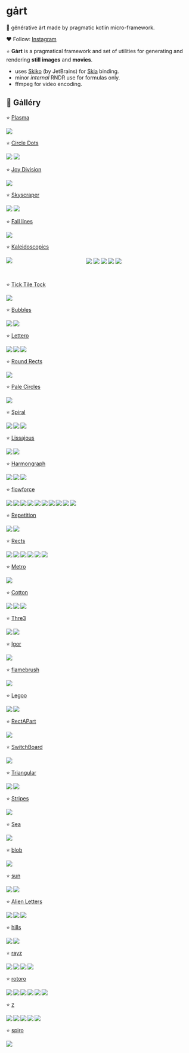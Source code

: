 # gȧrt

🧧 gënérative ȧrt made by pragmatic kotlin micro-framework.

❤️ Follow: [Instagram](https://www.instagram.com/gart_173)

⭐️ **Gȧrt** is a pragmatical framework and set of utilities for generating and rendering
**still images** and **movies**.

+ uses [Skiko](https://github.com/JetBrains/skiko) (by JetBrains) for [Skia](https://skia.org) binding.
+ minor _internal_ RNDR use for formulas only.
+ ffmpeg for video encoding.


## 🍭 Gȧlléry

⭐️ [Plasma](arts/plasma/README.md)

<img src="arts/plasma/plasma_thumb.png">

⭐️ [Circle Dots](arts/circledots/README.md)

<img src="arts/circledots/circledots_thumb.png">
<img src="arts/circledots/circledots2_thumb.png">

⭐️ [Joy Division](arts/joydiv/README.md)

<img src="arts/joydiv/joydiv_thumb.png">

⭐️ [Skyscraper](arts/skyscraper/README.md)

<img src="arts/skyscraper/skyscraper_thumb.png">
<img src="arts/skyscraper/skyscraper2_thumb.png">

⭐️ [Fall lines](arts/falllines/README.md)

<img src="arts/falllines/falllines_thumb.png">

⭐️ [Kaleidoscopics](arts/kaleiircle/README.md)

<p align="center">
<img src="arts/kaleiircle/kaleiircle_thumb.png" align="left">
<img src="arts/kaleiircle/kaleidoscope_thumb.png" align="center">
<img src="arts/kaleiircle/kaleidoscope2_thumb.png" align="center">
<img src="arts/kaleiircle/kaleidoscope2-1_thumb.png" align="center">
<img src="arts/kaleiircle/kaleidoscope2-2_thumb.png" align="center">
<img src="arts/kaleiircle/kaleidoscope3_thumb.png" align="center">
</p>

<br clear="both">

⭐️ [Tick Tile Tock](arts/ticktiletock/README.md)

<img src="arts/ticktiletock/ticktiletock_thumb.png">

⭐️ [Bubbles](arts/bubbles/README.md)

<p align="center">
<img src="arts/bubbles/Bubbles2_thumb.png" align="left">
<img src="arts/bubbles/BubbleStripe_thumb.png" align="left">
</p>

<br clear="both">

⭐️ [Lettero](arts/lettero/README.md)

<p align="center">
<img src="arts/lettero/LetterO_thumb.png" align="left">
<img src="arts/lettero/LetterO2_thumb.png" align="left">
<img src="arts/lettero/lettero3_thumb.png" align="left">
</p>

<br clear="both">

⭐️ [Round Rects](arts/roundrects/README.md)

<img src="arts/roundrects/roundrects_thumb.png">

⭐️ [Pale Circles](arts/palecircles/README.md)

<img src="arts/palecircles/palecircles_thumb.png">

⭐️ [Spiral](arts/spiral/README.md)

<p align="center">
<img src="arts/spiral/spiral_thumb.png" align="left">
<img src="arts/spiral/spiral2_thumb.png" align="left">
<img src="arts/spiral/spiral3_thumb.png" align="left">
</p>

<br clear="both">

⭐️ [Lissajous](arts/lissajous/README.md)

<p align="center">
<img src="arts/lissajous/lissajous_thumb.png" align="left">
<img src="arts/lissajous/moire_thumb.png" align="left">
</p>

<br clear="both">

⭐️ [Harmongraph](arts/harmongraph/README.md)

<p align="center">
<img src="arts/harmongraph/harmongraph0_thumb.png" align="left">
<img src="arts/harmongraph/harmongraph1_thumb.png" align="left">
<img src="arts/harmongraph/harmongraph2_thumb.png" align="left">
</p>

<br clear="both">

⭐️ [flowforce](arts/flowforce/README.md)

<p align="center">
<img src="arts/flowforce/flowforce1_thumb.png" align="left">
<img src="arts/flowforce/flowforce2_thumb.png" align="left">
<img src="arts/flowforce/flowforce3_thumb.png" align="left">
<img src="arts/flowforce/flowforce4_thumb.png" align="left">
<img src="arts/flowforce/Eclipse_thumb.png" align="left">
<img src="arts/flowforce/Spring_thumb.png" align="left">
<img src="arts/flowforce/Eclectic_thumb.png" align="left">
<img src="arts/flowforce/emergence_thumb.png" align="left">
<img src="arts/flowforce/Eclectic2_thumb.png" align="left">
<img src="arts/flowforce/interruption_thumb.png" align="left">
</p>

<br clear="both">

⭐️ [Repetition](arts/repetition/README.md)

<p align="center">
<img src="arts/repetition/Repetition1_thumb.png" align="left">
<img src="arts/repetition/Repetition2_thumb.png" align="left">
</p>

<br clear="both">

⭐️ [Rects](arts/rects/README.md)

<p align="center">
<img src="arts/rects/rects1_thumb.png" align="left">
<img src="arts/rects/rects2_thumb.png" align="left">
<img src="arts/rects/rects-over_thumb.png" align="left">
<img src="arts/rects/divine-divide_thumb.png" align="left">
<img src="arts/rects/mondrian-01_thumb.png" align="left">
<img src="arts/rects/cells_thumb.png" align="left">
</p>

<br clear="both">

⭐️ [Metro](arts/metro/README.md)

<p align="center">
<img src="arts/metro/metro_thumb.png" align="left">
</p>

<br clear="both">

⭐️ [Cotton](arts/cotton/README.md)

<p align="center">
<img src="arts/cotton/cotton1_thumb.png" align="left">
<img src="arts/cotton/cotton-circles_thumb.png" align="left">
<img src="arts/cotton/cotton-circles2_thumb.png" align="left">
</p>

<br clear="both">

⭐️ [Thre3](arts/thre3/README.md)

<p align="center">
<img src="arts/thre3/surfing_thumb.png" align="left">
<img src="arts/thre3/noisepads_thumb.png" align="left">
</p>

<br clear="both">

⭐️ [Igor](arts/igor/README.md)
<p align="center">
<img src="arts/igor/igor_thumb.png" align="left">
</p>

<br clear="both">

⭐️ [flamebrush](arts/flamebrush/README.md)
<p align="center">
<img src="arts/flamebrush/flamebrush1_thumb.png" align="left">
</p>

<br clear="both">

⭐️ [Legoo](arts/legoo/README.md)
<p align="center">
<img src="arts/legoo/Legoo12_thumb.png" align="left">
<img src="arts/legoo/Legoo2_thumb.png" align="left">
</p>

<br clear="both">

⭐️ [RectAPart](arts/rectapart/README.md)
<p align="center">
<img src="arts/rectapart/rectApart_thumb.png" align="left">
</p>

<br clear="both">

⭐️ [SwitchBoard](arts/switchboard/README.md)
<p align="center">
<img src="arts/switchboard/switchboard_thumb.png" align="left">
</p>

<br clear="both">

⭐️ [Triangular](arts/triangular/README.md)
<p align="center">
<img src="arts/triangular/Triage_thumb.png" align="left">
<img src="arts/triangular/SaharaDiamond_thumb.png" align="left">
</p>

<br clear="both">

⭐️ [Stripes](arts/stripes/README.md)
<p align="center">
<img src="arts/stripes/stripes_thumb.png" align="left">
</p>

<br clear="both">

⭐️ [Sea](arts/sea/README.md)
<p align="center">
<img src="arts/sea/sea_thumb.png" align="left">
</p>

<br clear="both">

⭐️ [blob](arts/blob/README.md)
<p align="center">
<img src="arts/blob/blob_thumb.jpg" align="left">
</p>

<br clear="both">

⭐️ [sun](arts/sun/README.md)
<p align="center">
<img src="arts/sun/echoes2_thumb.png" align="left">
<img src="arts/sun/sunNS1_thumb.png" align="left">
</p>

<br clear="both">

⭐️ [Alien Letters](arts/alien/README.md)
<p align="center">
<img src="arts/alien/alien-letters-v1_thumb.png" align="left">
<img src="arts/alien/alien-letters-v2_thumb.png" align="left">
<img src="arts/alien/alien-letters-v3_thumb.png" align="left">
</p>

<br clear="both">

⭐️ [hills](arts/hills/README.md)
<p align="center">
<img src="arts/hills/february_thumb.png" align="left">
<img src="arts/hills/hills_thumb.png" align="left">
</p>

<br clear="both">

⭐️ [rayz](arts/rayz/README.md)
<p align="center">
<img src="arts/rayz/rayz2-1_thumb.png" align="left">
<img src="arts/rayz/rayz2-2_thumb.png" align="left">
<img src="arts/rayz/rayz2-3_thumb.png" align="left">
<img src="arts/rayz/rayz_thumb.png" align="left">
</p>

<br clear="both">

⭐️ [rotoro](arts/rotoro/README.md)
<p align="center">
<img src="arts/rotoro/rotoro1_thumb.png" align="left">
<img src="arts/rotoro/rotoro2_thumb.png" align="left">
<img src="arts/rotoro/rotoro3_thumb.png" align="left">
<img src="arts/rotoro/rotoro2-0_thumb.png" align="left">
<img src="arts/rotoro/rotoro2-1_thumb.png" align="left">
<img src="arts/rotoro/rotoro2-2_thumb.png" align="left">
</p>

<br clear="both">

⭐️ [z](arts/z/README.md)
<p align="center">
<img src="arts/z/z1_thumb.png" align="left">
<img src="arts/z/z2_thumb.png" align="left">
<img src="arts/z/z3_thumb.png" align="left">
<img src="arts/z/z4_thumb.png" align="left">
<img src="arts/z/z5_thumb.png" align="left">
</p>

<br clear="both">

⭐️ [spiro](arts/spirograph/README.md)

<p align="center">
<img src="arts/spirograph/spirograph1_thumb.png" align="left">
</p>
